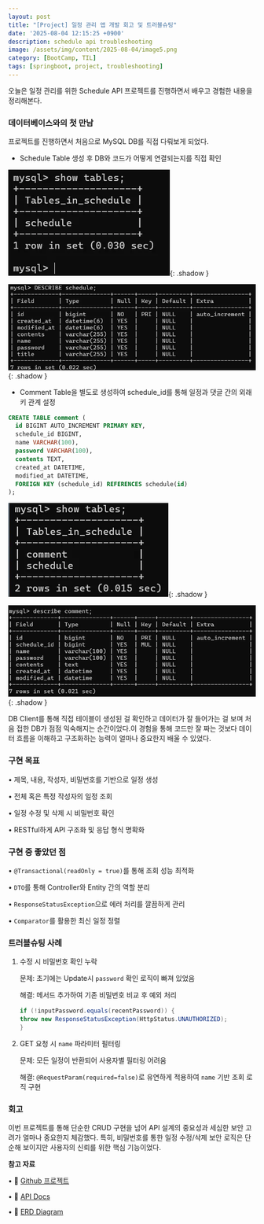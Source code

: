 ```yaml
---
layout: post
title: "[Project] 일정 관리 앱 개발 회고 및 트러블슈팅"
date: '2025-08-04 12:15:25 +0900'
description: schedule api troubleshooting
image: /assets/img/content/2025-08-04/image5.png
category: [BootCamp, TIL]
tags: [springboot, project, troubleshooting]
---
```


오늘은 일정 관리를 위한 Schedule API 프로젝트를 진행하면서 배우고 경험한 내용을 정리해본다.

### 데이터베이스와의 첫 만남

프로젝트를 진행하면서 처음으로 MySQL DB를 직접 다뤄보게 되었다.

- Schedule Table 생성 후 DB와 코드가 어떻게 연결되는지를 직접 확인

![image1](/assets/img/content/2025-08-04/image.png){: .shadow }

![image2](/assets/img/content/2025-08-04/image2.png){: .shadow }

- Comment Table을 별도로 생성하여 schedule_id를 통해 일정과 댓글 간의 외래키 관계 설정

``` sql
CREATE TABLE comment (
  id BIGINT AUTO_INCREMENT PRIMARY KEY,
  schedule_id BIGINT,
  name VARCHAR(100),
  password VARCHAR(100),
  contents TEXT,
  created_at DATETIME,
  modified_at DATETIME,
  FOREIGN KEY (schedule_id) REFERENCES schedule(id)
);
```

![image3](/assets/img/content/2025-08-04/image3.png){: .shadow }

![image3](/assets/img/content/2025-08-04/image4.png){: .shadow }

DB Client를 통해 직접 테이블이 생성된 걸 확인하고 데이터가 잘 들어가는 걸 보며 처음 접한 DB가 점점 익숙해지는 순간이었다.이 경험을 통해 코드만 잘 짜는 것보다 데이터 흐름을 이해하고 구조화하는 능력이 얼마나 중요한지 배울 수 있었다.

### 구현 목표

• 	제목, 내용, 작성자, 비밀번호를 기반으로 일정 생성

• 	전체 혹은 특정 작성자의 일정 조회

• 	일정 수정 및 삭제 시 비밀번호 확인

• 	RESTful하게 API 구조화 및 응답 형식 명확화

### 구현 중 좋았던 점

• 	`@Transactional(readOnly = true)`를 통해 조회 성능 최적화

• 	`DTO`를 통해 Controller와 Entity 간의 역할 분리

• 	`ResponseStatusException`으로 에러 처리를 깔끔하게 관리

• 	`Comparator`를 활용한 최신 일정 정렬

### 트러블슈팅 사례

1. 수정 시 비밀번호 확인 누락

    문제: 초기에는 Update시 `password` 확인 로직이 빠져 있었음

    해결:  메서드 추가하여 기존 비밀번호 비교 후 예외 처리

    ``` java
    if (!inputPassword.equals(recentPassword)) {
    throw new ResponseStatusException(HttpStatus.UNAUTHORIZED);
    }
    ```

 2. GET 요청 시 `name` 파라미터 필터링

    문제: 모든 일정이 반환되어 사용자별 필터링 어려움

    해결: `@RequestParam(required=false)`로 유연하게 적용하여 `name` 기반 조회 로직 구현

### 회고

이번 프로젝트를 통해 단순한 CRUD 구현을 넘어 API 설계의 중요성과 세심한 보안 고려가 얼마나 중요한지 체감했다. 특히, 비밀번호를 통한 일정 수정/삭제 보안 로직은 단순해 보이지만 사용자의 신뢰를 위한 핵심 기능이었다.

**참고 자료**

• 🔗 [Github 프로젝트](https://github.com/4x2vk/Schedule-API)

• 🔗 [API Docs](https://documenter.getpostman.com/view/47183182/2sB3BANDXa)

• 🔗 [ERD Diagram](https://github.com/4x2vk/ScheduleAPI/issues/6)
